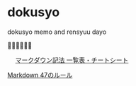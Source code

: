 # dokusyo
dokusyo memo and rensyuu dayo

:book::book::book::book::book::pencil:

　
[マークダウン記法 一覧表・チートシート](https://qiita.com/kamorits/items/6f342da395ad57468ae3)

[Markdown 47のルール](https://qiita.com/antk/items/e11cac45f9da343e7bf0)
